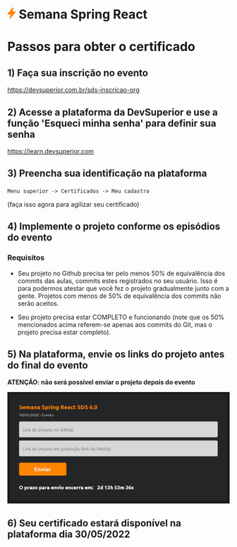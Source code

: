 # ![DevSuperior logo](https://raw.githubusercontent.com/devsuperior/bds-assets/main/ds/devsuperior-logo-small.png) Semana Spring React

# Passos para obter o certificado

## 1) Faça sua inscrição no evento

https://devsuperior.com.br/sds-inscricao-org

## 2) Acesse a plataforma da DevSuperior e use a função 'Esqueci minha senha' para definir sua senha

https://learn.devsuperior.com

## 3) Preencha sua identificação na plataforma

`Menu superior -> Certificados -> Meu cadastro` 

(faça isso agora para agilizar seu certificado)

## 4) Implemente o projeto conforme os episódios do evento

### Requisitos

- Seu projeto no Github precisa ter pelo menos 50% de equivalência dos commits das aulas, commits estes registrados no seu usuário. Isso é para podermos atestar que você fez o projeto gradualmente junto com a gente. Projetos com menos de 50% de equivalência dos commits não serão aceitos.

- Seu projeto precisa estar COMPLETO e funcionando (note que os 50% mencionados acima referem-se apenas aos commits do Git, mas o projeto precisa estar completo).

## 5) Na plataforma, envie os links do projeto antes do final do evento

**ATENÇÃO: não será possível enviar o projeto depois do evento**

![Image](https://raw.githubusercontent.com/devsuperior/bds-assets/main/sds/sds6-form.png "Formulário de inscrição")

## 6) Seu certificado estará disponível na plataforma dia 30/05/2022
